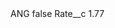 <?xml version="1.0" encoding="UTF-8"?>
<CustomMetadata xmlns="http://soap.sforce.com/2006/04/metadata" xmlns:xsi="http://www.w3.org/2001/XMLSchema-instance" xmlns:xsd="http://www.w3.org/2001/XMLSchema">
    <label>ANG</label>
    <protected>false</protected>
    <values>
        <field>Rate__c</field>
        <value xsi:type="xsd:double">1.77</value>
    </values>
</CustomMetadata>
